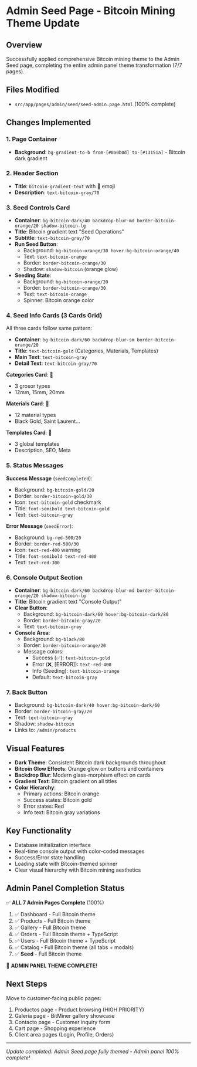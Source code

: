 # Admin Seed Page - Bitcoin Mining Theme Update

## Overview
Successfully applied comprehensive Bitcoin mining theme to the Admin Seed page, completing the entire admin panel theme transformation (7/7 pages).

## Files Modified
- `src/app/pages/admin/seed/seed-admin.page.html` (100% complete)

## Changes Implemented

### 1. Page Container
- **Background**: `bg-gradient-to-b from-[#0a0b0d] to-[#13151a]` - Bitcoin dark gradient

### 2. Header Section
- **Title**: `bitcoin-gradient-text` with 🌱 emoji
- **Description**: `text-bitcoin-gray/70`

### 3. Seed Controls Card
- **Container**: `bg-bitcoin-dark/40 backdrop-blur-md border-bitcoin-orange/20 shadow-bitcoin-lg`
- **Title**: Bitcoin gradient text "Seed Operations"
- **Subtitle**: `text-bitcoin-gray/70`
- **Run Seed Button**:
  - Background: `bg-bitcoin-orange/30 hover:bg-bitcoin-orange/40`
  - Text: `text-bitcoin-orange`
  - Border: `border-bitcoin-orange/30`
  - Shadow: `shadow-bitcoin` (orange glow)
- **Seeding State**:
  - Background: `bg-bitcoin-orange/20`
  - Border: `border-bitcoin-orange/30`
  - Text: `text-bitcoin-orange`
  - Spinner: Bitcoin orange color

### 4. Seed Info Cards (3 Cards Grid)
All three cards follow same pattern:
- **Container**: `bg-bitcoin-dark/60 backdrop-blur-sm border-bitcoin-orange/20`
- **Title**: `text-bitcoin-gold` (Categories, Materials, Templates)
- **Main Text**: `text-bitcoin-gray`
- **Detail Text**: `text-bitcoin-gray/70`

**Categories Card**: 📂
- 3 grosor types
- 12mm, 15mm, 20mm

**Materials Card**: 🎨
- 12 material types
- Black Gold, Saint Laurent...

**Templates Card**: 📝
- 3 global templates
- Description, SEO, Meta

### 5. Status Messages

**Success Message** (`seedCompleted`):
- Background: `bg-bitcoin-gold/20`
- Border: `border-bitcoin-gold/30`
- Icon: `text-bitcoin-gold` checkmark
- Title: `font-semibold text-bitcoin-gold`
- Text: `text-bitcoin-gray`

**Error Message** (`seedError`):
- Background: `bg-red-500/20`
- Border: `border-red-500/30`
- Icon: `text-red-400` warning
- Title: `font-semibold text-red-400`
- Text: `text-red-300`

### 6. Console Output Section
- **Container**: `bg-bitcoin-dark/60 backdrop-blur-md border-bitcoin-orange/20 shadow-bitcoin-lg`
- **Title**: Bitcoin gradient text "Console Output"
- **Clear Button**: 
  - Background: `bg-bitcoin-dark/60 hover:bg-bitcoin-dark/80`
  - Border: `border-bitcoin-gray/20`
  - Text: `text-bitcoin-gray`
- **Console Area**: 
  - Background: `bg-black/80`
  - Border: `border-bitcoin-orange/20`
  - Message colors:
    * Success (✅): `text-bitcoin-gold`
    * Error (❌, [ERROR]): `text-red-400`
    * Info (Seeding): `text-bitcoin-orange`
    * Default: `text-bitcoin-gray`

### 7. Back Button
- Background: `bg-bitcoin-dark/40 hover:bg-bitcoin-dark/60`
- Border: `border-bitcoin-gray/20`
- Text: `text-bitcoin-gray`
- Shadow: `shadow-bitcoin`
- Links to: `/admin/products`

## Visual Features
- **Dark Theme**: Consistent Bitcoin dark backgrounds throughout
- **Bitcoin Glow Effects**: Orange glow on buttons and containers
- **Backdrop Blur**: Modern glass-morphism effect on cards
- **Gradient Text**: Bitcoin gradient on all titles
- **Color Hierarchy**:
  - Primary actions: Bitcoin orange
  - Success states: Bitcoin gold
  - Error states: Red
  - Info text: Bitcoin gray variations

## Key Functionality
- Database initialization interface
- Real-time console output with color-coded messages
- Success/Error state handling
- Loading state with Bitcoin-themed spinner
- Clear visual hierarchy with Bitcoin mining aesthetics

## Admin Panel Completion Status
✅ **ALL 7 Admin Pages Complete** (100%)
1. ✅ Dashboard - Full Bitcoin theme
2. ✅ Products - Full Bitcoin theme
3. ✅ Gallery - Full Bitcoin theme
4. ✅ Orders - Full Bitcoin theme + TypeScript
5. ✅ Users - Full Bitcoin theme + TypeScript
6. ✅ Catalog - Full Bitcoin theme (all tabs + modals)
7. ✅ **Seed** - Full Bitcoin theme

🎉 **ADMIN PANEL THEME COMPLETE!**

## Next Steps
Move to customer-facing public pages:
1. Productos page - Product browsing (HIGH PRIORITY)
2. Galeria page - BitMiner gallery showcase
3. Contacto page - Customer inquiry form
4. Cart page - Shopping experience
5. Client area pages (Login, Profile, Orders)

---
*Update completed: Admin Seed page fully themed - Admin panel 100% complete!*
